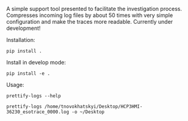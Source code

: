 A simple support tool presented to facilitate the investigation process.
Compresses incoming log files by about 50 times with very simple configuration and make the traces more readable.
Currently under development!


Installation:

`pip install .`

Install in develop mode:

`pip install -e .`

Usage:

`prettify-logs --help`

`prettify-logs /home/tnovokhatskyi/Desktop/HCP3HMI-36230_esotrace_0000.log -o ~/Desktop`
